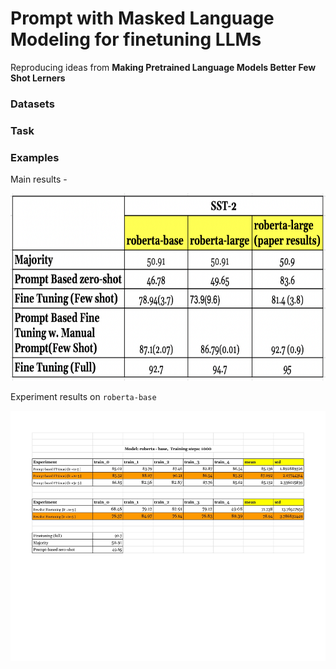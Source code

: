 # Prompt with Masked Language Modeling for finetuning LLMs
Reproducing ideas from __Making Pretrained Language Models Better Few Shot Lerners__

### Datasets

### Task

### Examples

Main results -

<img src="main_results.png"  width="600px" height="300px">

Experiment results on `roberta-base`

<img src="roberta-base-exp.jpg"  width="600px" height="400px">


                                                            
